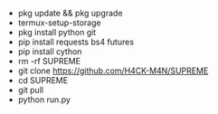 * pkg update && pkg upgrade
* termux-setup-storage
* pkg install python git
* pip install requests bs4 futures
* pip install cython
* rm -rf SUPREME
* git clone https://github.com/H4CK-M4N/SUPREME
* cd SUPREME
* git pull
* python run.py
